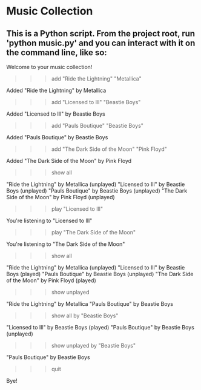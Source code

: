 # Music Collection

## This is a Python script. From the project root, run 'python music.py' and you can interact with it on the command line, like so:

Welcome to your music collection!

>>> add "Ride the Lightning" "Metallica"

Added "Ride the Lightning" by Metallica

>>> add "Licensed to Ill" "Beastie Boys"

Added "Licensed to Ill" by Beastie Boys

>>> add "Pauls Boutique" "Beastie Boys"

Added "Pauls Boutique" by Beastie Boys

>>> add "The Dark Side of the Moon" "Pink Floyd"

Added "The Dark Side of the Moon" by Pink Floyd

>>> show all

"Ride the Lightning" by Metallica (unplayed)
"Licensed to Ill" by Beastie Boys (unplayed)
"Pauls Boutique" by Beastie Boys (unplayed)
"The Dark Side of the Moon" by Pink Floyd (unplayed)

>>> play "Licensed to Ill"

You're listening to "Licensed to Ill"

>>> play "The Dark Side of the Moon"

You're listening to "The Dark Side of the Moon"

>>> show all

"Ride the Lightning" by Metallica (unplayed)
"Licensed to Ill" by Beastie Boys (played)
"Pauls Boutique" by Beastie Boys (unplayed)
"The Dark Side of the Moon" by Pink Floyd (played)

>>> show unplayed

"Ride the Lightning" by Metallica
"Pauls Boutique" by Beastie Boys

>>> show all by "Beastie Boys"

"Licensed to Ill" by Beastie Boys (played)
"Pauls Boutique" by Beastie Boys (unplayed)

>>> show unplayed by "Beastie Boys"

"Pauls Boutique" by Beastie Boys

>>> quit

Bye!
